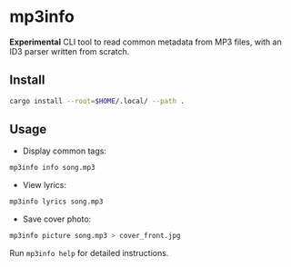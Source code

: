 # mp3info

**Experimental** CLI tool to read common metadata from MP3 files, with an ID3 parser written from scratch.

## Install
```sh
cargo install --root=$HOME/.local/ --path .
```

## Usage

- Display common tags:
```sh
mp3info info song.mp3
```

- View lyrics:
```sh
mp3info lyrics song.mp3
```

- Save cover photo:
```sh
mp3info picture song.mp3 > cover_front.jpg
```

Run `mp3info help` for detailed instructions.

